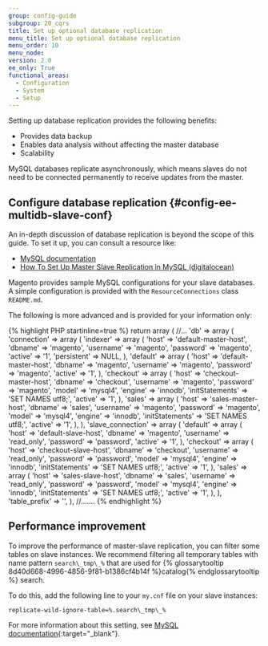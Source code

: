 ```yaml
---
group: config-guide
subgroup: 20_cqrs
title: Set up optional database replication
menu_title: Set up optional database replication
menu_order: 10
menu_node:
version: 2.0
ee_only: True
functional_areas:
  - Configuration
  - System
  - Setup
---
```


Setting up database replication provides the following benefits:

*	Provides data backup
*	Enables data analysis without affecting the master database
*	Scalability

MySQL databases replicate asynchronously, which means slaves do not need to be connected permanently to receive updates from the master. 

## Configure database replication   {#config-ee-multidb-slave-conf}

An in-depth discussion of database replication is beyond the scope of this guide. To set it up, you can consult a resource like:

*	<a href="https://dev.mysql.com/doc/refman/5.6/en/replication.html" target="_blank">MySQL documentation</a>
*	<a href="https://www.digitalocean.com/community/tutorials/how-to-set-up-master-slave-replication-in-mysql" target="_blank">How To Set Up Master Slave Replication in MySQL (digitalocean)</a>

Magento provides sample MySQL configurations for your slave databases. A simple configuration is provided with the `ResourceConnections` class `README.md`.

The following is more advanced and is provided for your information only:

{% highlight PHP startinline=true %}
	return array (
   //...
  'db' =>
  array (
    'connection' =>
    array (
      'indexer' =>
      array (
        'host' => 'default-master-host',
        'dbname' => 'magento',
        'username' => 'magento',
        'password' => 'magento',
        'active' => '1',
        'persistent' => NULL,
      ),
      'default' =>
      array (
        'host' => 'default-master-host',
        'dbname' => 'magento',
        'username' => 'magento',
        'password' => 'magento',
        'active' => '1',
      ),
      'checkout' =>
      array (
        'host' => 'checkout-master-host',
        'dbname' => 'checkout',
        'username' => 'magento',
        'password' => 'magento',
        'model' => 'mysql4',
        'engine' => 'innodb',
        'initStatements' => 'SET NAMES utf8;',
        'active' => '1',
      ),
      'sales' =>
      array (
        'host' => 'sales-master-host',
        'dbname' => 'sales',
        'username' => 'magento',
        'password' => 'magento',
        'model' => 'mysql4',
        'engine' => 'innodb',
        'initStatements' => 'SET NAMES utf8;',
        'active' => '1',
      ),
    ),
    'slave_connection' =>
    array (
      'default' =>
      array (
        'host' => 'default-slave-host',
        'dbname' => 'magento',
        'username' => 'read_only',
        'password' => 'password',
        'active' => '1',
      ),
      'checkout' =>
      array (
        'host' => 'checkout-slave-host',
        'dbname' => 'checkout',
        'username' => 'read_only',
        'password' => 'password',
        'model' => 'mysql4',
        'engine' => 'innodb',
        'initStatements' => 'SET NAMES utf8;',
        'active' => '1',
      ),
      'sales' =>
      array (
        'host' => 'sales-slave-host',
        'dbname' => 'sales',
        'username' => 'read_only',
        'password' => 'password',
        'model' => 'mysql4',
        'engine' => 'innodb',
        'initStatements' => 'SET NAMES utf8;',
        'active' => '1',
      ),
    ),
    'table_prefix' => '',
  ),
//.......
{% endhighlight %}

## Performance improvement

To improve the performance of master-slave replication, you can filter some tables on slave instances. We recommend filtering all temporary tables with name pattern `search\_tmp\_%` that are used for {% glossarytooltip 8d40d668-4996-4856-9f81-b1386cf4b14f %}catalog{% endglossarytooltip %} search.

To do this, add the following line to your `my.cnf` file on your slave instances:

    replicate-wild-ignore-table=%.search\_tmp\_%

For more information about this setting, see [MySQL documentation](https://dev.mysql.com/doc/refman/5.7/en/replication-options-slave.html#option_mysqld_replicate-wild-ignore-table){:target="_blank"}.

